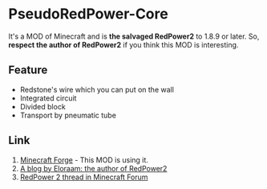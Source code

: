 # PseudoRedPower-Core
It's a MOD of Minecraft and is **the salvaged RedPower2** to 1.8.9 or later. So, **respect the author of RedPower2** if you think this MOD is interesting.

## Feature
* Redstone's wire which you can put on the wall
* Integrated circuit
* Divided block
* Transport by pneumatic tube

## Link
1. [Minecraft Forge](https://github.com/MinecraftForge/MinecraftForge) - This MOD is using it.
1. [A blog by Eloraam: the author of RedPower2](http://www.eloraam.com/ "Eloraams Blog")
1. [RedPower 2 thread in Minecraft Forum](http://www.minecraftforum.net/forums/mapping-and-modding/minecraft-mods/1274287-eloraams-mods-redpower-2-prerelease-6 "Eloraam's Mods (RedPower 2 Prerelease 6)")
